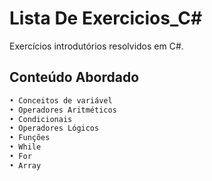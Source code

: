 # Lista De Exercicios_C#

Exercícios introdutórios resolvidos em C#.

## Conteúdo Abordado

```bash
• Conceitos de variável
• Operadores Aritméticos 
• Condicionais
• Operadores Lógicos
• Funções
• While
• For
• Array

```
